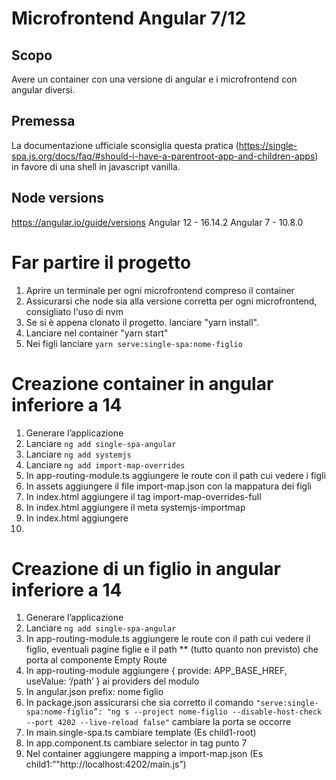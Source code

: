 # Microfrontend Angular 7/12

## Scopo
Avere un container con una versione di angular e i microfrontend con angular diversi.

## Premessa
La documentazione ufficiale sconsiglia questa pratica (https://single-spa.js.org/docs/faq/#should-i-have-a-parentroot-app-and-children-apps) in favore di una shell in javascript vanilla.

## Node versions
https://angular.io/guide/versions
Angular 12 - 16.14.2
Angular 7 - 10.8.0

# Far partire il progetto

1. Aprire un terminale per ogni microfrontend compreso il container
2. Assicurarsi che node sia alla versione corretta per ogni microfrontend, consigliato l'uso di nvm
3. Se si è appena clonato il progetto. lanciare "yarn install".
4. Lanciare nel container "yarn start"
5. Nei figli lanciare `yarn serve:single-spa:nome-figlio`

# Creazione container in angular inferiore a 14
1. Generare l’applicazione
2. Lanciare `ng add single-spa-angular`
3. Lanciare `ng add systemjs`
4. Lanciare `ng add import-map-overrides`
5. In app-routing-module.ts aggiungere le route con il path cui vedere i figli
6. In assets aggiungere il file import-map.json con la mappatura dei figli
7. In index.html aggiungere il tag import-map-overrides-full
8. In index.html aggiungere il meta systemjs-importmap
9. In index.html aggiungere <script type="systemjs-importmap" src="/assets/import-map.json"></script>
10. 

# Creazione di un figlio in angular inferiore a 14
1. Generare l’applicazione
2. Lanciare `ng add single-spa-angular`
3. In app-routing-module.ts aggiungere le route con il path cui vedere il figlio, eventuali pagine figlie e il path ** (tutto quanto non previsto) che porta al componente Empty Route
4. In app-routing-module aggiungere { provide: APP_BASE_HREF, useValue: ‘/path’ } ai providers del modulo
5. In angular.json prefix: nome figlio
6. In package.json assicurarsi che sia corretto il comando `"serve:single-spa:nome-figlio”: "ng s --project nome-figlio --disable-host-check --port 4202 --live-reload false"` cambiare la porta se occorre
7. In main.single-spa.ts cambiare template (Es child1-root)
8. In app.component.ts cambiare selector in tag punto 7
9. Nel container aggiungere mapping a import-map.json (Es child1:”"http://localhost:4202/main.js”)